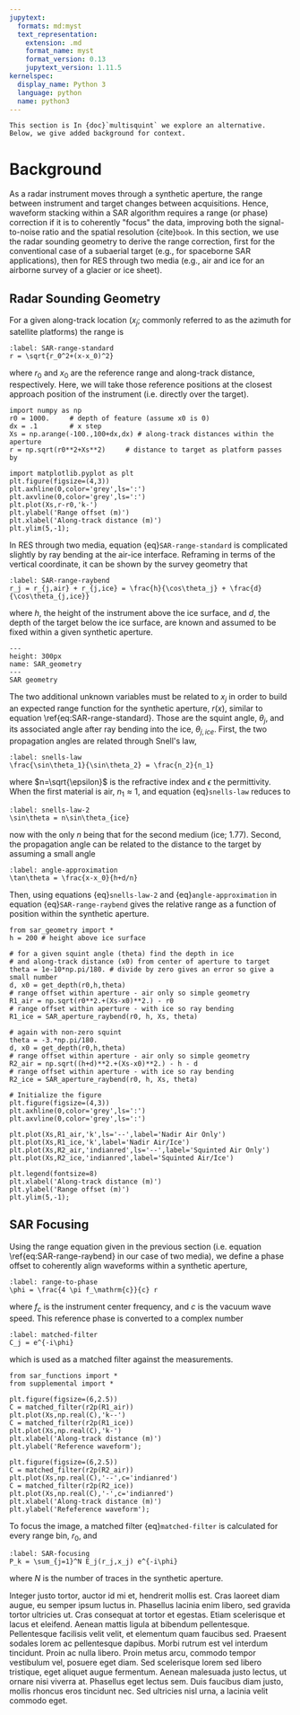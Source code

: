 ```yaml
---
jupytext:
  formats: md:myst
  text_representation:
    extension: .md
    format_name: myst
    format_version: 0.13
    jupytext_version: 1.11.5
kernelspec:
  display_name: Python 3
  language: python
  name: python3
---
```


```{note}
This section is In {doc}`multisquint` we explore an alternative.
Below, we give added background for context.
```

# Background

<!--- SAR processing -->
As a radar instrument moves through a synthetic aperture, the range between instrument and target changes between acquisitions.
Hence, waveform stacking within a SAR algorithm requires a range (or phase) correction if it is to coherently "focus" the data, improving both the signal-to-noise ratio and the spatial resolution {cite}`book`.
In this section, we use the radar sounding geometry to derive the range correction, first for the conventional case of a subaerial target (e.g., for spaceborne SAR applications), then for RES through two media (e.g., air and ice for an airborne survey of a glacier or ice sheet).

## Radar Sounding Geometry

For a given along-track location ($x_j$; commonly referred to as the azimuth for satellite platforms) the range is
```{math}
:label: SAR-range-standard
r = \sqrt{r_0^2+(x-x_0)^2}
```
where $r_0$ and $x_0$ are the reference range and along-track distance, respectively.
Here, we will take those reference positions at the closest approach position of the instrument (i.e. directly over the target).

```{code-cell}
import numpy as np
r0 = 1000.     # depth of feature (assume x0 is 0)
dx = .1        # x step
Xs = np.arange(-100.,100+dx,dx) # along-track distances within the aperture
r = np.sqrt(r0**2+Xs**2)     # distance to target as platform passes by
```

```{code-cell}
import matplotlib.pyplot as plt
plt.figure(figsize=(4,3))
plt.axhline(0,color='grey',ls=':')
plt.axvline(0,color='grey',ls=':')
plt.plot(Xs,r-r0,'k-')
plt.ylabel('Range offset (m)')
plt.xlabel('Along-track distance (m)')
plt.ylim(5,-1);
```

In RES through two media, equation {eq}`SAR-range-standard` is complicated slightly by ray bending at the air-ice interface.
Reframing in terms of the vertical coordinate, it can be shown by the survey geometry that
```{math}
:label: SAR-range-raybend
r_j = r_{j,air} + r_{j,ice} = \frac{h}{\cos\theta_j} + \frac{d}{\cos\theta_{j,ice}}
```
where $h$, the height of the instrument above the ice surface, and $d$, the depth of the target below the ice surface, are known and assumed to be fixed within a given synthetic aperture. 

```{figure} ./figures/SAR_geometry.png
---
height: 300px
name: SAR_geometry
---
SAR geometry
```

The two additional unknown variables must be related to $x_j$ in order to build an expected range function for the synthetic aperture, $r(x)$, similar to equation \ref{eq:SAR-range-standard}.
Those are the squint angle, $\theta_j$, and its associated angle after ray bending into the ice, $\theta_{j,ice}$.
First, the two propagation angles are related through Snell's law,
```{math}
:label: snells-law
\frac{\sin\theta_1}{\sin\theta_2} = \frac{n_2}{n_1}
```
where $n=\sqrt{\epsilon}$ is the refractive index and $\epsilon$ the permittivity.
When the first material is air, $n_1\approx1$, and equation {eq}`snells-law` reduces to
```{math}
:label: snells-law-2
\sin\theta = n\sin\theta_{ice}
```
now with the only $n$ being that for the second medium (ice; 1.77).
Second, the propagation angle can be related to the distance to the target by assuming a small angle
```{math}
:label: angle-approximation
\tan\theta = \frac{x-x_0}{h+d/n}
```
Then, using equations {eq}`snells-law-2` and {eq}`angle-approximation` in equation {eq}`SAR-range-raybend` gives the relative range as a function of position within the synthetic aperture.

```{code-cell}
from sar_geometry import *
h = 200 # height above ice surface

# for a given squint angle (theta) find the depth in ice 
# and along-track distance (x0) from center of aperture to target
theta = 1e-10*np.pi/180. # divide by zero gives an error so give a small number
d, x0 = get_depth(r0,h,theta)
# range offset within aperture - air only so simple geometry
R1_air = np.sqrt(r0**2.+(Xs-x0)**2.) - r0
# range offset within aperture - with ice so ray bending
R1_ice = SAR_aperture_raybend(r0, h, Xs, theta)

# again with non-zero squint
theta = -3.*np.pi/180.
d, x0 = get_depth(r0,h,theta)
# range offset within aperture - air only so simple geometry
R2_air = np.sqrt((h+d)**2.+(Xs-x0)**2.) - h - d
# range offset within aperture - with ice so ray bending
R2_ice = SAR_aperture_raybend(r0, h, Xs, theta)
```

```{code-cell}
# Initialize the figure
plt.figure(figsize=(4,3))
plt.axhline(0,color='grey',ls=':')
plt.axvline(0,color='grey',ls=':')

plt.plot(Xs,R1_air,'k',ls='--',label='Nadir Air Only')
plt.plot(Xs,R1_ice,'k',label='Nadir Air/Ice')
plt.plot(Xs,R2_air,'indianred',ls='--',label='Squinted Air Only')
plt.plot(Xs,R2_ice,'indianred',label='Squinted Air/Ice')

plt.legend(fontsize=8)
plt.xlabel('Along-track distance (m)')
plt.ylabel('Range offset (m)')
plt.ylim(5,-1);
```

## SAR Focusing

Using the range equation given in the previous section (i.e. equation \ref{eq:SAR-range-raybend} in our case of two media), we define a phase offset to coherently align waveforms within a synthetic aperture,
```{math}
:label: range-to-phase
\phi = \frac{4 \pi f_\mathrm{c}}{c} r
```
where $f_\mathrm{c}$ is the instrument center frequency, and $c$ is the vacuum wave speed.
This reference phase is converted to a complex number
```{math}
:label: matched-filter
C_j = e^{-i\phi}
```
which is used as a matched filter against the measurements.

```{code-cell}
from sar_functions import *
from supplemental import *

plt.figure(figsize=(6,2.5))
C = matched_filter(r2p(R1_air))
plt.plot(Xs,np.real(C),'k--')
C = matched_filter(r2p(R1_ice))
plt.plot(Xs,np.real(C),'k-')
plt.xlabel('Along-track distance (m)')
plt.ylabel('Reference waveform');
```

```{code-cell}
plt.figure(figsize=(6,2.5))
C = matched_filter(r2p(R2_air))
plt.plot(Xs,np.real(C),'--',c='indianred')
C = matched_filter(r2p(R2_ice))
plt.plot(Xs,np.real(C),'-',c='indianred')
plt.xlabel('Along-track distance (m)')
plt.ylabel('Refeference waveform');
```

To focus the image, a matched filter {eq}`matched-filter` is calculated for every range bin, $r_0$, and 

```{math}
:label: SAR-focusing
P_k = \sum_{j=1}^N E_j(r_j,x_j) e^{-i\phi}
```
where $N$ is the number of traces in the synthetic aperture.

Integer justo tortor, auctor id mi et, hendrerit mollis est. Cras laoreet diam augue, eu semper ipsum luctus in. Phasellus lacinia enim libero, sed gravida tortor ultricies ut. Cras consequat at tortor et egestas. Etiam scelerisque et lacus et eleifend. Aenean mattis ligula at bibendum pellentesque. Pellentesque facilisis velit velit, et elementum quam faucibus sed. Praesent sodales lorem ac pellentesque dapibus. Morbi rutrum est vel interdum tincidunt. Proin ac nulla libero. Proin metus arcu, commodo tempor vestibulum vel, posuere eget diam. Sed scelerisque lorem sed libero tristique, eget aliquet augue fermentum. Aenean malesuada justo lectus, ut ornare nisi viverra at. Phasellus eget lectus sem. Duis faucibus diam justo, mollis rhoncus eros tincidunt nec. Sed ultricies nisl urna, a lacinia velit commodo eget.